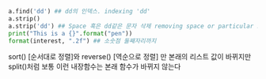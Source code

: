 
```python
a.find('dd') ## dd의 인덱스. indexing 'dd'
a.strip()
a.strip('dd') ## Space 혹은 dd같은 문자 삭제 removing space or particular str
print("This is a {}".format("pen"))
format(interest, ".2f") ## 소숫점 둘째자리까지

```

sort() [순서대로 정렬]와 reverse() [역순으로 정렬] 만 본래의 리스트 값이 바뀌지만 split()처럼 보통 이런 내장함수는 본래 함수가 바뀌지 않는다



